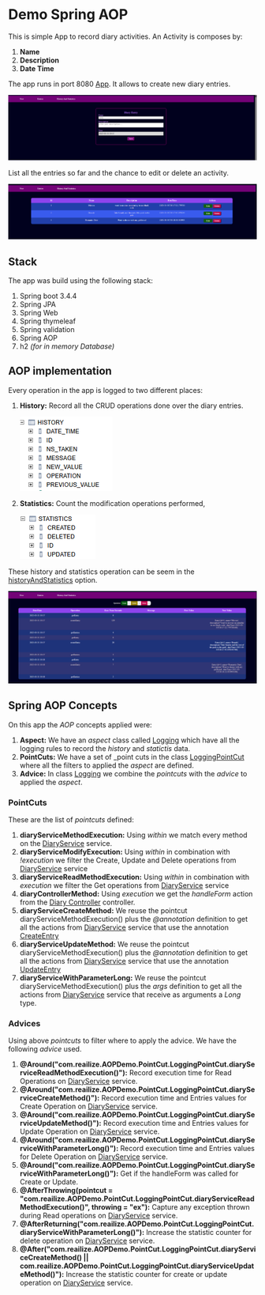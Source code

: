 # Demo Spring AOP

This is simple App to record diary activities. An Activity is composes by:

1. **Name**
2. **Description**
3. **Date Time**

The app runs in port 8080 [App](http://localhost:8080/). It allows to create new diary entries.

![new_entry](Images/new_entry.png)

List all the entries so far and the chance to edit or delete an activity.

![all_entries](Images/all_entries.png)

## Stack

The app was build using the following stack:

1. Spring boot 3.4.4
2. Spring JPA
3. Spring Web
4. Spring thymeleaf
5. Spring validation
6. Spring AOP
7. h2 _(for in memory Database)_

## AOP implementation

Every operation in the app is logged to two different places:

1. **History:** Record all the CRUD operations done over the diary entries.

    ![history_table](Images/history_table.png)

2. **Statistics:** Count the modification operations performed,

    ![statistic_table](Images/statistic_table.png)

These history and statistics operation can be seem in the [historyAndStatistics](historyAndStatistics) option.

![history_statistic](Images/history_statistic.png)

## Spring AOP Concepts

On this app the _AOP_ concepts applied were:
  
1. **Aspect:** We have an _aspect_ class called [Logging](https://github.com/jiujitsuboy/SpringAOP/blob/master/AOPDemo/src/main/java/com/reailize/AOPDemo/Aspect/Logging.java) which have all the logging rules to record the _history_ and _statictis_ data.
2. **PointCuts:** We have a set of _point cuts in the class [LoggingPointCut](https://github.com/jiujitsuboy/SpringAOP/blob/master/AOPDemo/src/main/java/com/reailize/AOPDemo/PointCut/LoggingPointCut.java) where all the filters to applied the _aspect_ are defined.
3. **Advice:** In class [Logging](https://github.com/jiujitsuboy/SpringAOP/blob/master/AOPDemo/src/main/java/com/reailize/AOPDemo/Aspect/Logging.java) we combine the _pointcuts_ with the _advice_ to applied the _aspect_.

### PointCuts

These are the list of _pointcuts_ defined:

1. **diaryServiceMethodExecution:** Using _within_ we match every method on the [DiaryService](https://github.com/jiujitsuboy/SpringAOP/blob/master/AOPDemo/src/main/java/com/reailize/AOPDemo/Service/DiaryService.java) service.
2. **diaryServiceModifyExecution:** Using _within_ in combination with _!execution_ we filter the Create, Update and Delete operations from [DiaryService](https://github.com/jiujitsuboy/SpringAOP/blob/master/AOPDemo/src/main/java/com/reailize/AOPDemo/Service/DiaryService.java) service
3. **diaryServiceReadMethodExecution:** Using _within_ in combination with _execution_ we filter the Get operations from [DiaryService](https://github.com/jiujitsuboy/SpringAOP/blob/master/AOPDemo/src/main/java/com/reailize/AOPDemo/Service/DiaryService.java) service
4. **diaryControllerMethod:** Using _execution_ we get the _handleForm_ action from the [Diary Controller](https://github.com/jiujitsuboy/SpringAOP/blob/master/AOPDemo/src/main/java/com/reailize/AOPDemo/Controller/DiaryController.java) controller.
5. **diaryServiceCreateMethod:** We reuse the pointcut diaryServiceMethodExecution() plus the _@annotation_ definition to get all the actions from [DiaryService](https://github.com/jiujitsuboy/SpringAOP/blob/master/AOPDemo/src/main/java/com/reailize/AOPDemo/Service/DiaryService.java) service that use the annotation [CreateEntry](https://github.com/jiujitsuboy/SpringAOP/blob/master/AOPDemo/src/main/java/com/reailize/AOPDemo/Annotation/CreateEntry.java)
6. **diaryServiceUpdateMethod:** We reuse the pointcut diaryServiceMethodExecution() plus the _@annotation_ definition to get all the actions from [DiaryService](https://github.com/jiujitsuboy/SpringAOP/blob/master/AOPDemo/src/main/java/com/reailize/AOPDemo/Service/DiaryService.java) service that use the annotation [UpdateEntry](https://github.com/jiujitsuboy/SpringAOP/blob/master/AOPDemo/src/main/java/com/reailize/AOPDemo/Annotation/UpdateEntry.java)
7. **diaryServiceWithParameterLong:** We reuse the pointcut diaryServiceMethodExecution() plus the _args_ definition to get all the actions from [DiaryService](https://github.com/jiujitsuboy/SpringAOP/blob/master/AOPDemo/src/main/java/com/reailize/AOPDemo/Service/DiaryService.java) service that receive as arguments a _Long_ type.


### Advices

Using above _pointcuts_ to filter where to apply the advice. We have the following _advice_ used.

1. **@Around("com.reailize.AOPDemo.PointCut.LoggingPointCut.diaryServiceReadMethodExecution()"):** Record execution time for Read Operations on [DiaryService](https://github.com/jiujitsuboy/SpringAOP/blob/master/AOPDemo/src/main/java/com/reailize/AOPDemo/Service/DiaryService.java) service.
2. **@Around("com.reailize.AOPDemo.PointCut.LoggingPointCut.diaryServiceCreateMethod()"):** Record execution time and Entries values for Create Operation on [DiaryService](https://github.com/jiujitsuboy/SpringAOP/blob/master/AOPDemo/src/main/java/com/reailize/AOPDemo/Service/DiaryService.java) service.
3. **@Around("com.reailize.AOPDemo.PointCut.LoggingPointCut.diaryServiceUpdateMethod()"):** Record execution time and Entries values for Update Operation on [DiaryService](https://github.com/jiujitsuboy/SpringAOP/blob/master/AOPDemo/src/main/java/com/reailize/AOPDemo/Service/DiaryService.java) service.
4. **@Around("com.reailize.AOPDemo.PointCut.LoggingPointCut.diaryServiceWithParameterLong()"):** Record execution time and Entries values for Delete Operation on [DiaryService](https://github.com/jiujitsuboy/SpringAOP/blob/master/AOPDemo/src/main/java/com/reailize/AOPDemo/Service/DiaryService.java) service.
5. **@Around("com.reailize.AOPDemo.PointCut.LoggingPointCut.diaryServiceWithParameterLong()"):** Get if the handleForm was called for Create or Update.
6. **@AfterThrowing(pointcut = "com.reailize.AOPDemo.PointCut.LoggingPointCut.diaryServiceReadMethodExecution()", throwing = "ex"):** Capture any exception thrown during Read operations on [DiaryService](https://github.com/jiujitsuboy/SpringAOP/blob/master/AOPDemo/src/main/java/com/reailize/AOPDemo/Service/DiaryService.java) service.
7. **@AfterReturning("com.reailize.AOPDemo.PointCut.LoggingPointCut.diaryServiceWithParameterLong()"):** Increase the statistic counter for delete operation on [DiaryService](https://github.com/jiujitsuboy/SpringAOP/blob/master/AOPDemo/src/main/java/com/reailize/AOPDemo/Service/DiaryService.java) service.
8. **@After("com.reailize.AOPDemo.PointCut.LoggingPointCut.diaryServiceCreateMethod() || com.reailize.AOPDemo.PointCut.LoggingPointCut.diaryServiceUpdateMethod()"):** Increase the statistic counter for create or update operation on [DiaryService](https://github.com/jiujitsuboy/SpringAOP/blob/master/AOPDemo/src/main/java/com/reailize/AOPDemo/Service/DiaryService.java) service.
